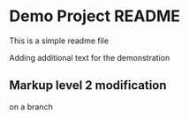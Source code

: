 # Demo Project README
This is a simple readme file

Adding additional text for the demonstration

## Markup level 2 modification

on a branch